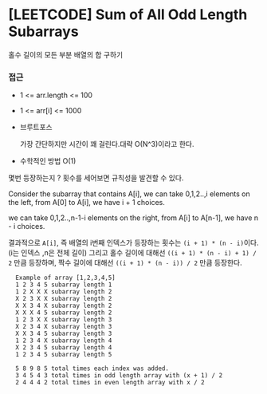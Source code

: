 # [LEETCODE] Sum of All Odd Length Subarrays

홀수 길이의 모든 부분 배열의 합 구하기

### 접근

- 1 <= arr.length <= 100
- 1 <= arr[i] <= 1000

- 브루트포스

  가장 간단하지만 시간이 꽤 걸린다.대략 O(N^3)이라고 한다.

- 수학적인 방법 O(1)

몇번 등장하는지 ? 횟수를 세어보면 규칙성을 발견할 수 있다.

Consider the subarray that contains A[i],
we can take 0,1,2..,i elements on the left,
from A[0] to A[i],
we have i + 1 choices.

we can take 0,1,2..,n-1-i elements on the right,
from A[i] to A[n-1],
we have n - i choices.

결과적으로 `A[i]`, 즉 배열의 i번째 인덱스가 등장하는 횟수는 `(i + 1) * (n - i)`이다. (i는 인덱스 ,n은 전체 길이)
그리고 홀수 길이에 대해선 `((i + 1) * (n - i) + 1) / 2` 만큼 등장하며, 짝수 길이에 대해선 `((i + 1) * (n - i)) / 2` 만큼 등장한다.

```text
  Example of array [1,2,3,4,5]
  1 2 3 4 5 subarray length 1
  1 2 X X X subarray length 2
  X 2 3 X X subarray length 2
  X X 3 4 X subarray length 2
  X X X 4 5 subarray length 2
  1 2 3 X X subarray length 3
  X 2 3 4 X subarray length 3
  X X 3 4 5 subarray length 3
  1 2 3 4 X subarray length 4
  X 2 3 4 5 subarray length 4
  1 2 3 4 5 subarray length 5

  5 8 9 8 5 total times each index was added.
  3 4 5 4 3 total times in odd length array with (x + 1) / 2
  2 4 4 4 2 total times in even length array with x / 2
```
